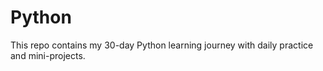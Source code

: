 # Python
This repo contains my 30-day Python learning journey with daily practice and mini-projects.
